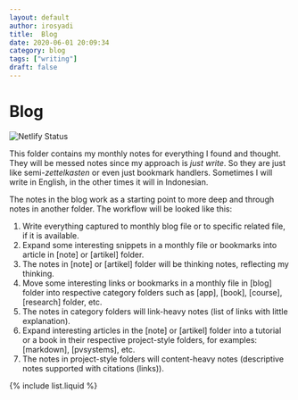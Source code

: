```yaml
---
layout: default
author: irosyadi
title:  Blog
date: 2020-06-01 20:09:34
category: blog
tags: ["writing"]
draft: false
---
```


# Blog

![Netlify Status](https://api.netlify.com/api/v1/badges/1658c62c-2200-4af1-acd1-a9067c365da1/deploy-status)

This folder contains my monthly notes for everything I found and thought. They will be messed notes since my approach is *just write*. So they are just like semi-*zettelkasten* or even just bookmark handlers. Sometimes I will write in English, in the other times it will in Indonesian.

The notes in the blog work as a starting point to more deep and through notes in another folder. The workflow will be looked like this:
1. Write everything captured to monthly blog file or to specific related file, if it is available.
2. Expand some interesting snippets in a monthly file or bookmarks into article in [note] or [artikel] folder.
3. The notes in [note] or [artikel] folder will be thinking notes, reflecting my thinking.
4. Move some interesting links or bookmarks in a monthly file in [blog] folder into respective category folders such as [app], [book], [course], [research] folder, etc.
5. The notes in category folders will link-heavy notes (list of links with little explanation).
6. Expand interesting articles in the [note] or [artikel] folder into a tutorial or a book in their respective project-style folders, for examples: [markdown], [pvsystems], etc.
7. The notes in project-style folders will content-heavy notes (descriptive notes supported with citations (links)).

{% include list.liquid %}